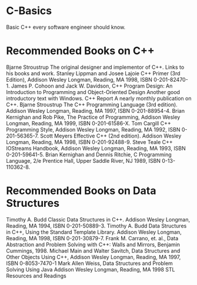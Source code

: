# C-Basics
Basic C++ every software engineer should know.

# Recommended Books on C++
Bjarne Stroustrup The original designer and implementor of C++. Links to his books and work.
Stanley Lippman and Josee Lajoie C++ Primer (3rd Edition), Addison Wesley Longman, Reading, MA 1998, ISBN 0-201-82470-1.
James P. Cohoon and Jack W. Davidson, C++ Program Design: An Introduction to Programming and Object-Oriented Design Another good introductory text with Windows.
C++ Report A nearly monthly publication on C++.
Bjarne Stroustrup The C++ Programming Language (3rd edition). Addison Wesley Longman, Reading, MA 1997, ISBN 0-201-88954-4.
Brian Kernighan and Rob Pike, The Practice of Programming, Addison Wesley Longman, Reading, MA 1999, ISBN 0-201-61586-X.
Tom Cargill C++ Programming Style, Addison Wesley Longman, Reading, MA 1992, ISBN 0-201-56365-7.
Scott Meyers Effective C++ (2nd edition). Addison Wesley Longman, Reading, MA 1998, ISBN 0-201-92488-9.
Steve Teale C++ IOStreams Handbook, Addison Wesley Longman, Reading, MA 1993, ISBN 0-201-59641-5.
Brian Kernighan and Dennis Ritchie, C Programming Language, 2/e Prentice Hall, Upper Saddle River, NJ 1989, ISBN 0-13-110362-8.

# Recommended Books on Data Structures
Timothy A. Budd Classic Data Structures in C++. Addison Wesley Longman, Reading, MA 1994, ISBN 0-201-50889-3.
Timothy A. Budd Data Structures in C++, Using the Standard Template Library. Addison Wesley Longman, Reading, MA 1998, ISBN 0-201-30879-7.
Frank M. Carrano, et. al., Data Abstraction and Problem Solving with C++: Walls and Mirrors, Benjamin Cummings, 1998.
Michael Main and Walter Savitch, Data Structures and Other Objects Using C++, Addison Wesley Longman, Reading, MA 1997, ISBN 0-8053-7470-1
Mark Allen Weiss, Data Structures and Problem Solving Using Java Addison Wesley Longman, Reading, MA 1998
STL Resources and Readings
